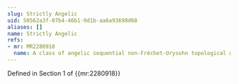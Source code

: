 ```yaml
---
slug: Strictly Angelic
uid: 50562a3f-07b4-46b1-9d1b-aa6a93698d68
aliases: []
name: Strictly Angelic
refs:
- mr: MR2280918
  name: A class of angelic sequential non-Fréchet-Urysohn topological groups
---
```

Defined in Section 1 of {{mr:2280918}}

